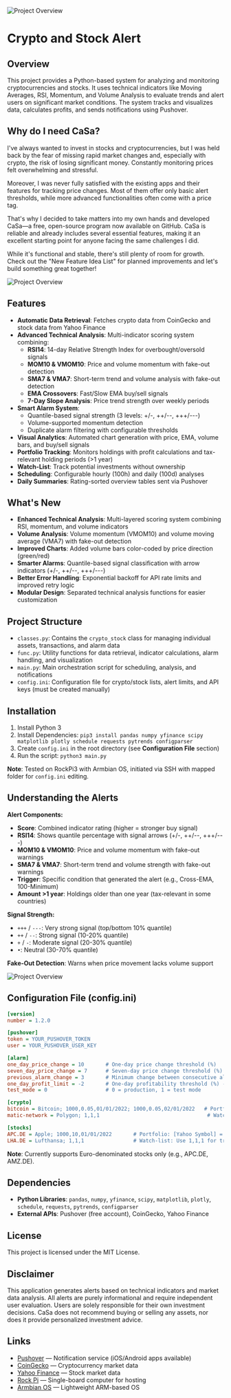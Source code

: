 ![Project Overview](logo.png)

# Crypto and Stock Alert

## Overview

This project provides a Python-based system for analyzing and monitoring cryptocurrencies and stocks. It uses technical indicators like Moving Averages, RSI, Momentum, and Volume Analysis to evaluate trends and alert users on significant market conditions. The system tracks and visualizes data, calculates profits, and sends notifications using Pushover.

## Why do I need CaSa?

I've always wanted to invest in stocks and cryptocurrencies, but I was held back by the fear of missing rapid market changes and, especially with crypto, the risk of losing significant money. Constantly monitoring prices felt overwhelming and stressful.

Moreover, I was never fully satisfied with the existing apps and their features for tracking price changes. Most of them offer only basic alert thresholds, while more advanced functionalities often come with a price tag.

That's why I decided to take matters into my own hands and developed CaSa—a free, open-source program now available on GitHub. CaSa is reliable and already includes several essential features, making it an excellent starting point for anyone facing the same challenges I did.

While it's functional and stable, there's still plenty of room for growth. Check out the "New Feature Idea List" for planned improvements and let's build something great together!

![Project Overview](alert_watch_phone.png)

## Features

- **Automatic Data Retrieval**: Fetches crypto data from CoinGecko and stock data from Yahoo Finance
- **Advanced Technical Analysis**: Multi-indicator scoring system combining:
  - **RSI14**: 14-day Relative Strength Index for overbought/oversold signals
  - **MOM10 & VMOM10**: Price and volume momentum with fake-out detection
  - **SMA7 & VMA7**: Short-term trend and volume analysis with fake-out detection
  - **EMA Crossovers**: Fast/Slow EMA buy/sell signals
  - **7-Day Slope Analysis**: Price trend strength over weekly periods
- **Smart Alarm System**: 
  - Quantile-based signal strength (3 levels: +/-, ++/--, +++/---)
  - Volume-supported momentum detection
  - Duplicate alarm filtering with configurable thresholds
- **Visual Analytics**: Automated chart generation with price, EMA, volume bars, and buy/sell signals
- **Portfolio Tracking**: Monitors holdings with profit calculations and tax-relevant holding periods (>1 year)
- **Watch-List**: Track potential investments without ownership
- **Scheduling**: Configurable hourly (100h) and daily (100d) analyses
- **Daily Summaries**: Rating-sorted overview tables sent via Pushover

## What's New

- **Enhanced Technical Analysis**: Multi-layered scoring system combining RSI, momentum, and volume indicators
- **Volume Analysis**: Volume momentum (VMOM10) and volume moving average (VMA7) with fake-out detection
- **Improved Charts**: Added volume bars color-coded by price direction (green/red)
- **Smarter Alarms**: Quantile-based signal classification with arrow indicators (+/-, ++/--, +++/---)
- **Better Error Handling**: Exponential backoff for API rate limits and improved retry logic
- **Modular Design**: Separated technical analysis functions for easier customization

## Project Structure

- `classes.py`: Contains the `crypto_stock` class for managing individual assets, transactions, and alarm data
- `func.py`: Utility functions for data retrieval, indicator calculations, alarm handling, and visualization
- `main.py`: Main orchestration script for scheduling, analysis, and notifications
- `config.ini`: Configuration file for crypto/stock lists, alert limits, and API keys (must be created manually)

## Installation

1. Install Python 3
2. Install Dependencies: `pip3 install pandas numpy yfinance scipy matplotlib plotly schedule requests pytrends configparser`
3. Create `config.ini` in the root directory (see **Configuration File** section)
4. Run the script: `python3 main.py`

**Note**: Tested on RockPi3 with Armbian OS, initiated via SSH with mapped folder for `config.ini` editing.

## Understanding the Alerts

**Alert Components:**
- **Score**: Combined indicator rating (higher = stronger buy signal)
- **RSI14**: Shows quantile percentage with signal arrows (+/-, ++/--, +++/---)
- **MOM10 & VMOM10**: Price and volume momentum with fake-out warnings
- **SMA7 & VMA7**: Short-term trend and volume strength with fake-out warnings
- **Trigger**: Specific condition that generated the alert (e.g., Cross-EMA, 100-Minimum)
- **Amount >1 year**: Holdings older than one year (tax-relevant in some countries)

**Signal Strength:**
- `+++` / `---`: Very strong signal (top/bottom 10% quantile)
- `++` / `--`: Strong signal (10-20% quantile)
- `+` / `-`: Moderate signal (20-30% quantile)
- `•`: Neutral (30-70% quantile)

**Fake-Out Detection**: Warns when price movement lacks volume support

![Project Overview](example_msg.png)

## Configuration File (config.ini)

```ini
[version]
number = 1.2.0

[pushover]
token = YOUR_PUSHOVER_TOKEN
user = YOUR_PUSHOVER_USER_KEY

[alarm]
one_day_price_change = 10       # One-day price change threshold (%)
seven_day_price_change = 7      # Seven-day price change threshold (%)
previous_alarm_change = 3       # Minimum change between consecutive alarms (%)
one_day_profit_limit = -2       # One-day profitability threshold (%) - currently inactive
test_mode = 0                   # 0 = production, 1 = test mode

[crypto]
bitcoin = Bitcoin; 1000,0.05,01/01/2022; 1000,0.05,02/01/2022   # Portfolio: [CoinGecko ID] = [Name]; [EUR],[Amount],[DD/MM/YYYY]
matic-network = Polygon; 1,1,1                                   # Watch-list: Use 1,1,1 for tracking only

[stocks]
APC.DE = Apple; 1000,10,01/01/2022       # Portfolio: [Yahoo Symbol] = [Name]; [EUR],[Shares],[DD/MM/YYYY]
LHA.DE = Lufthansa; 1,1,1                # Watch-list: Use 1,1,1 for tracking only
```

**Note**: Currently supports Euro-denominated stocks only (e.g., APC.DE, AMZ.DE).

## Dependencies

- **Python Libraries**: `pandas`, `numpy`, `yfinance`, `scipy`, `matplotlib`, `plotly`, `schedule`, `requests`, `pytrends`, `configparser`
- **External APIs**: Pushover (free account), CoinGecko, Yahoo Finance

## License

This project is licensed under the MIT License.

## Disclaimer

This application generates alerts based on technical indicators and market data analysis. All alerts are purely informational and require independent user evaluation. Users are solely responsible for their own investment decisions. CaSa does not recommend buying or selling any assets, nor does it provide personalized investment advice.

## Links

- [Pushover](https://pushover.net/) — Notification service (iOS/Android apps available)
- [CoinGecko](https://www.coingecko.com) — Cryptocurrency market data
- [Yahoo Finance](https://finance.yahoo.com) — Stock market data
- [Rock Pi](https://rockpi.org/) — Single-board computer for hosting
- [Armbian OS](https://www.armbian.com/) — Lightweight ARM-based OS